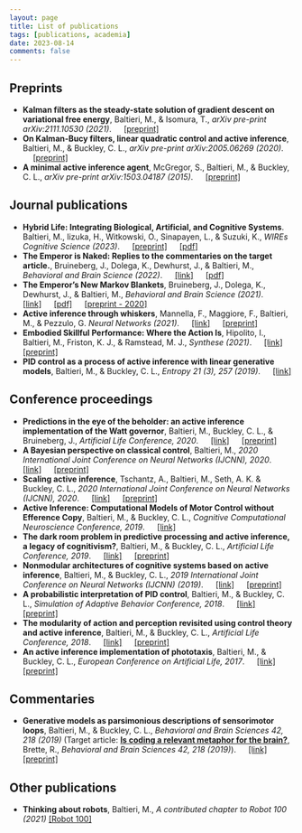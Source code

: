 ```yaml
---
layout: page
title: List of publications
tags: [publications, academia]
date: 2023-08-14
comments: false
---
```


<!-- ## Currently in preparation
- **Modularity, the separation principle and active inference**, Baltieri M. and Buckley C. L., (in prep.) 
- **A ladder of uncertainty: models of perception and behaviour for increasingly complex environments**, Baltieri M., Seth. A.K., Roseboom W. (in prep.) -->

## Preprints
- **Kalman filters as the steady-state solution of gradient descent on variational free energy**, Baltieri, M., & Isomura, T., *arXiv pre-print arXiv:2111.10530 (2021)*. &emsp; [[preprint]](https://arxiv.org/abs/2111.10530)
- **On Kalman-Bucy filters, linear quadratic control and active inference**, Baltieri, M., & Buckley, C. L., *arXiv pre-print arXiv:2005.06269 (2020)*. &emsp; [[preprint]](https://arxiv.org/abs/2005.06269)
- **A minimal active inference agent**, McGregor, S., Baltieri, M., & Buckley, C. L., *arXiv pre-print arXiv:1503.04187 (2015)*. &emsp; [[preprint]](https://arxiv.org/pdf/1503.04187.pdf)

## Journal publications
- **Hybrid Life: Integrating Biological, Artificial, and Cognitive Systems**. Baltieri, M., Iizuka, H., Witkowski, O., Sinapayen, L., & Suzuki, K., *WIREs Cognitive Science (2023)*. &emsp; [[preprint]](https://arxiv.org/abs/2212.00285) &emsp; [[pdf]](/assets/pdf/HybridLifeWIREs.pdf)
- **The Emperor is Naked: Replies to the commentaries on the target article.**, Bruineberg, J., Dolega, K., Dewhurst, J., & Baltieri, M., *Behavioral and Brain Science (2022)*. &emsp; [[link]](https://doi.org/10.1017/S0140525X22000656) &emsp; [[pdf]](/assets/pdf/EmperorNaked.pdf)
- **The Emperor’s New Markov Blankets**, Bruineberg, J., Dolega, K., Dewhurst, J., & Baltieri, M., *Behavioral and Brain Science (2021)*. &emsp; [[link]](https://doi.org/10.1017/S0140525X21002351) &emsp; [[pdf]](/assets/pdf/EmperorMarkovBlankets.pdf) &emsp; [[preprint - 2020]](https://www.researchgate.net/publication/346560958_The_Emperor's_New_Markov_Blankets)
- **Active inference through whiskers**, Mannella, F., Maggiore, F., Baltieri, M., & Pezzulo, G. *Neural Networks (2021)*. &emsp; [[link]](https://www.sciencedirect.com/science/article/abs/pii/S0893608021003506) &emsp; [[preprint]](https://www.biorxiv.org/content/10.1101/2021.07.16.452665v2)
- **Embodied Skillful Performance: Where the Action Is**, Hipolito, I., Baltieri, M., Friston, K. J., & Ramstead, M. J., *Synthese (2021)*. &emsp; [[link]](https://link.springer.com/article/10.1007/s11229-020-02986-5) &emsp; [[preprint]](http://philsci-archive.pitt.edu/18121/)
- **PID control as a process of active inference with linear generative models**, Baltieri, M., & Buckley, C. L., *Entropy 21 (3), 257 (2019)*. &emsp; [[link]](https://www.mdpi.com/1099-4300/21/3/257)


## Conference proceedings
- **Predictions in the eye of the beholder: an active inference implementation of the Watt governor**, Baltieri, M., Buckley, C. L., & Bruineberg, J., *Artificial Life Conference, 2020*. &emsp; [[link]](https://www.mitpressjournals.org/doi/abs/10.1162/isal_a_00288) &emsp; [[preprint]](https://arxiv.org/abs/2006.11495)
- **A Bayesian perspective on classical control**, Baltieri, M., *2020 International Joint Conference on Neural Networks (IJCNN), 2020*. &emsp; [[link]](https://ieeexplore.ieee.org/document/9206617) &emsp; [[preprint]](https://arxiv.org/abs/2004.10288)
- **Scaling active inference**, Tschantz, A., Baltieri, M., Seth, A. K. & Buckley, C. L., *2020 International Joint Conference on Neural Networks (IJCNN), 2020*. &emsp; [[link]](https://ieeexplore.ieee.org/document/9207382) &emsp; [[preprint]](https://arxiv.org/abs/1911.10601)
- **Active Inference: Computational Models of Motor Control without Efference Copy**, Baltieri, M., & Buckley, C. L., *Cognitive Computational Neuroscience Conference, 2019*. &emsp; [[link]](https://ccneuro.org/2019/Papers/ViewPapers.asp?PaperNum=1144)
- **The dark room problem in predictive processing and active inference, a legacy of cognitivism?**, Baltieri, M., & Buckley, C. L., *Artificial Life Conference, 2019*. &emsp; [[link]](https://www.mitpressjournals.org/doi/abs/10.1162/isal_a_00137) &emsp; [[preprint]](https://psyarxiv.com/p4z8f/)
- **Nonmodular architectures of cognitive systems based on active inference**, Baltieri, M., & Buckley, C. L., *2019 International Joint Conference on Neural Networks (IJCNN) (2019)*. &emsp; [[link]](https://ieeexplore.ieee.org/document/8852048) &emsp; [[preprint]](https://arxiv.org/abs/1903.09542)
- **A probabilistic interpretation of PID control**, Baltieri, M., & Buckley, C. L., *Simulation of Adaptive Behavior Conference, 2018*. &emsp; [[link]](https://link.springer.com/chapter/10.1007/978-3-319-97628-0_2) &emsp; [[preprint]](https://www.biorxiv.org/content/10.1101/284562v2)
- **The modularity of action and perception revisited using control theory and active inference**, Baltieri, M., & Buckley, C. L., *Artificial Life Conference, 2018*. &emsp; [[link]](https://www.mitpressjournals.org/doi/abs/10.1162/isal_a_00031) &emsp; [[preprint]](https://arxiv.org/abs/1806.02649)
- **An active inference implementation of phototaxis**, Baltieri, M., & Buckley, C. L., *European Conference on Artificial Life, 2017*. &emsp; [[link]](https://www.mitpressjournals.org/doi/abs/10.1162/isal_a_011) &emsp; [[preprint]](https://arxiv.org/abs/1707.01806)

## Commentaries
- **Generative models as parsimonious descriptions of sensorimotor loops**, Baltieri, M., & Buckley, C. L., *Behavioral and Brain Sciences 42, 218 (2019)* (Target article: **[Is coding a relevant metaphor for the brain?](cambridge.org/core/journals/behavioral-and-brain-sciences/article/is-coding-a-relevant-metaphor-for-the-brain/D578626E4888193FFFAE5B6E2C37E052)**, Brette, R., *Behavioral and Brain Sciences 42, 218 (2019)*). &emsp; [[link]]((https://www.cambridge.org/core/journals/behavioral-and-brain-sciences/article/generative-models-as-parsimonious-descriptions-of-sensorimotor-loops/0345874F123418BEE102A90E4ADA5E5B)) &emsp; [[preprint]](https://arxiv.org/abs/1904.12937)


## Other publications
- **Thinking about robots**, Baltieri, M., *A contributed chapter to Robot 100 (2021)* [[Robot 100]]((https://www.robot100.cz/book))